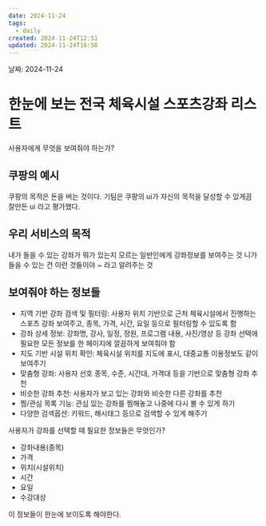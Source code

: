 ```yaml
---
date: 2024-11-24
tags:
  - daily
created: 2024-11-24T12:51
updated: 2024-11-24T16:58
---
```

날짜: 2024-11-24

# 한눈에 보는 전국 체육시설 스포츠강좌 리스트
사용자에게 무엇을 보여줘야 하는가?

## 쿠팡의 예시
쿠팡의 목적은 돈을 버는 것이다. 
기팀은 쿠팡의 ui가 자신의 목적을 달성할 수 있게끔 잘만든 ui 라고 평가했다.

## 우리 서비스의 목적
내가 들을 수 있는 강좌가 뭐가 있는지 모르는 일반인에게 강좌정보를 보여주는 것
니가 들을 수 있는 건 이런 것들이야 ~ 라고 알려주는 것

## 보여줘야 하는 정보들
- 지역 기반 강좌 검색 및 필터링: 사용자 위치 기반으로 근처 체육시설에서 진행하는 스포츠 강좌 보여주고, 종목, 가격, 시간, 요일 등으로 필터링할 수 있도록 함
- 강좌 상세 정보: 강좌명, 강사, 일정, 정원, 프로그램 내용, 사진/영상 등 강좌 선택에 필요한 모든 정보를 한 페이지에 깔끔하게 보여줘야 함
- 지도 기반 시설 위치 확인: 체육시설 위치를 지도에 표시, 대중교통 이용정보도 같이 보여주기
- 맞춤형 강좌: 사용자 선호 종목, 수준, 시간대, 가격대 등을 기반으로 맞춤형 강좌 추천
- 비슷한 강좌 추천: 사용자가 보고 있는 강좌와 비슷한 다른 강좌를 추천
- 찜/관심 목록 기능: 관심 있는 강좌를 찜해놓고 나중에 다시 볼 수 있게 하기
- 다양한 검색옵션: 키워드, 해시태그 등으로 검색할 수 있게 해주기

사용자가 강좌를 선택할 때 필요한 정보들은 무엇인가?
* 강좌내용(종목)
* 가격
* 위치(시설위치)
* 시간
* 요일
* 수강대상

이 정보들이 한눈에 보이도록 해야한다.
